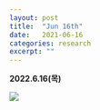 ```yaml
---
layout: post
title:  "Jun 16th"
date:   2021-06-16
categories: research
excerpt: ""
---
```


**2022.6.16(목)**


![](https://jinhong-park.github.io/journal2/images/20220616-fractonic-excitations.png)



